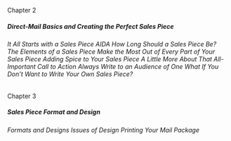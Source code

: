 Chapter 2

##### Direct-Mail Basics and Creating the Perfect Sales Piece

###### It All Starts with a Sales Piece AIDA How Long Should a Sales Piece Be? The Elements of a Sales Piece Make the Most Out of Every Part of Your Sales Piece Adding Spice to Your Sales Piece A Little More About That All-Important Call to Action Always Write to an Audience of One What If You Don’t Want to Write Your Own Sales Piece?

Chapter 3

##### Sales Piece Format and Design

###### Formats and Designs Issues of Design Printing Your Mail Package